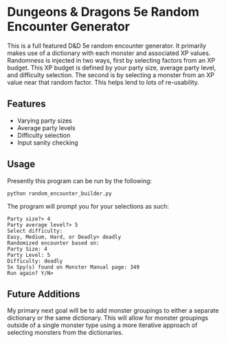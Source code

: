 Dungeons &amp; Dragons 5e Random Encounter Generator
====================================================

This is a full featured D&amp;D 5e random encounter generator. It primarily makes use of a dictionary
with each monster and associated XP values. Randomness is injected in two ways, first by selecting factors
from an XP budget. This XP budget is defined by your party size, average party level, and difficulty selection.
The second is by selecting a monster from an XP value near that random factor. This helps lend to lots of re-usability.



Features
--------
- Varying party sizes
- Average party levels
- Difficulty selection
- Input sanity checking

Usage
-----
Presently this program can be run by the following:

    python random_encounter_builder.py

The program will prompt you for your selections as such:

    Party size?> 4
    Party average level?> 5
    Select difficulty:
    Easy, Medium, Hard, or Deadly> deadly
    Randomized encounter based on:
    Party Size: 4
    Party Level: 5
    Difficulty: deadly
    5x Spy(s) found on Monster Manual page: 349
    Run again? Y/N>

Future Additions
----------------

My primary next goal will be to add monster groupings to either a separate dictionary or the same dictionary.
This will allow for monster groupings outside of a single monster type using a more iterative approach of
selecting monsters from the dictionaries.